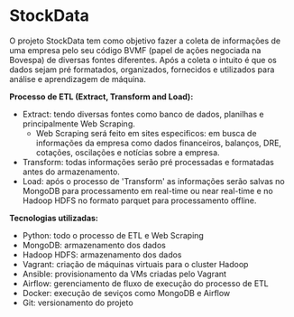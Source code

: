 # StockData

O projeto StockData tem como objetivo fazer a coleta de informações de uma empresa pelo seu código BVMF (papel de ações negociada na Bovespa) de diversas fontes diferentes.
Após a coleta o intuito é que os dados sejam pré formatados, organizados, fornecidos e utilizados para análise e aprendizagem de máquina.


<b>Processo de ETL (Extract, Transform and Load):</b>
  *  Extract: tendo diversas fontes como banco de dados, planilhas e principalmente Web Scraping.
      * Web Scraping será feito em sites especificos: em busca de informações da empresa como dados financeiros, balanços, DRE, cotações, oscilações e notícias sobre a empresa.
  * Transform: todas informações serão pré processadas e formatadas antes do armazenamento.
  * Load: após o processo de 'Transform' as informações serão salvas no MongoDB para processamento em real-time ou near real-time e no Hadoop HDFS no formato parquet para processamento offline.


<b>Tecnologias utilizadas:</b>
  * Python: todo o processo de ETL e Web Scraping
  * MongoDB: armazenamento dos dados
  * Hadoop HDFS: armazenamento dos dados
  * Vagrant: criação de máquinas virtuais para o cluster Hadoop
  * Ansible: provisionamento da VMs criadas pelo Vagrant
  * Airflow: gerenciamento de fluxo de execução do processo de ETL
  * Docker: execução de seviços como MongoDB e Airflow
  * Git: versionamento do projeto
  
